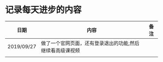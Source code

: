 # 记录每天进步的内容

| 日期       | 内容                                 | 备注 |
| ---------- | ------------------------------------ | ---- |
| 2019/09/27 | 做了一个官网页面，还有登录退出的功能,然后继续看高级课视频 |      |
|            |                                      |      |
